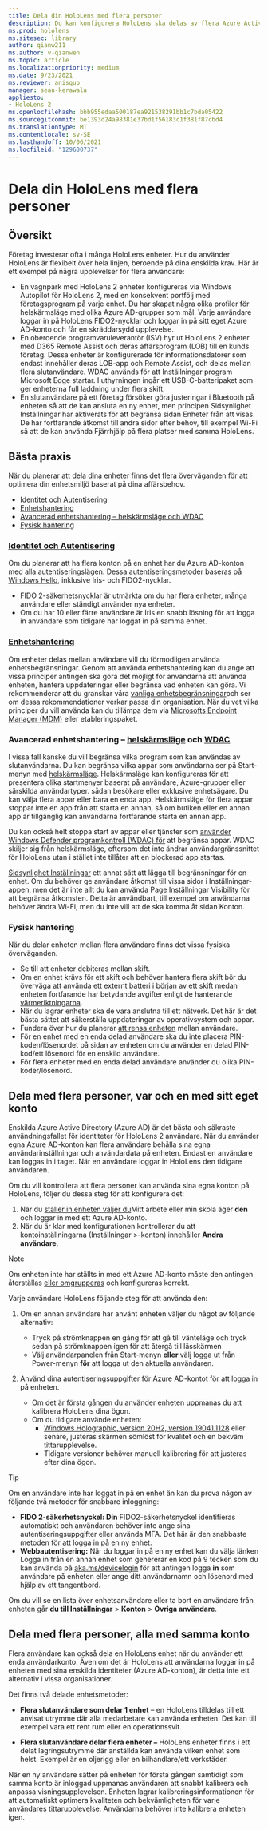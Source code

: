 ```yaml
---
title: Dela din HoloLens med flera personer
description: Du kan konfigurera HoloLens ska delas av flera Azure Active Directory eller av flera användare som använder ett enda konto.
ms.prod: hololens
ms.sitesec: library
author: qianw211
ms.author: v-qianwen
ms.topic: article
ms.localizationpriority: medium
ms.date: 9/23/2021
ms.reviewer: anisgup
manager: sean-kerawala
appliesto:
- HoloLens 2
ms.openlocfilehash: bbb955edaa500187ea921538291bb1c7bda05422
ms.sourcegitcommit: be1393d24a98381e37bd1f56183c1f381f87cbd4
ms.translationtype: MT
ms.contentlocale: sv-SE
ms.lasthandoff: 10/06/2021
ms.locfileid: "129600737"
---
```

# <a name="share-your-hololens-with-multiple-people"></a>Dela din HoloLens med flera personer

## <a name="overview"></a>Översikt

Företag investerar ofta i många HoloLens enheter. Hur du använder HoloLens är flexibelt över hela linjen, beroende på dina enskilda krav. Här är ett exempel på några upplevelser för flera användare:

- En vagnpark med HoloLens 2 enheter konfigureras via Windows Autopilot för HoloLens 2, med en konsekvent portfölj med företagsprogram på varje enhet. Du har skapat några olika profiler för helskärmsläge med olika Azure AD-grupper som mål. Varje användare loggar in på HoloLens FIDO2-nycklar och loggar in på sitt eget Azure AD-konto och får en skräddarsydd upplevelse.
- En oberoende programvaruleverantör (ISV) hyr ut HoloLens 2 enheter med D365 Remote Assist och deras affärsprogram (LOB) till en kunds företag. Dessa enheter är konfigurerade för informationsdatorer som endast innehåller deras LOB-app och Remote Assist, och delas mellan flera slutanvändare. WDAC används för att Inställningar program Microsoft Edge startar. I uthyrningen ingår ett USB-C-batteripaket som ger enheterna full laddning under flera skift.
- En slutanvändare på ett företag försöker göra justeringar i Bluetooth på enheten så att de kan ansluta en ny enhet, men principen Sidsynlighet Inställningar har aktiverats för att begränsa sidan Enheter från att visas. De har fortfarande åtkomst till andra sidor efter behov, till exempel Wi-Fi så att de kan använda Fjärrhjälp på flera platser med samma HoloLens.

## <a name="best-practices"></a>Bästa praxis

När du planerar att dela dina enheter finns det flera överväganden för att optimera din enhetsmiljö baserat på dina affärsbehov.

- [Identitet och Autentisering](#identity-and-authentication)
- [Enhetshantering](#device-management)
- [Avancerad enhetshantering – helskärmsläge och WDAC](#advanced-device-management---kiosk-and-wdac)
- [Fysisk hantering](#physical-management)

### <a name="identity-and-authentication"></a>[Identitet och Autentisering](hololens-identity.md)

Om du planerar att ha flera konton på en enhet har du Azure AD-konton med alla autentiseringslägen. Dessa autentiseringsmetoder baseras på [Windows Hello](/windows-hardware/design/device-experiences/windows-hello), inklusive Iris- och FIDO2-nycklar.

- FIDO 2-säkerhetsnycklar är utmärkta om du har flera enheter, många användare eller ständigt använder nya enheter.
- Om du har 10 eller färre användare är Iris en snabb lösning för att logga in användare som tidigare har loggat in på samma enhet.

### <a name="device-management"></a>[Enhetshantering](hololens-csp-policy-overview.md)

Om enheter delas mellan användare vill du förmodligen använda enhetsbegränsningar. Genom att använda enhetshantering kan du ange att vissa principer antingen ska göra det möjligt för användarna att använda enheten, hantera uppdateringar eller begränsa vad enheten kan göra. Vi rekommenderar att du granskar våra [vanliga enhetsbegränsningar](hololens-common-device-restrictions.md)och ser om dessa rekommendationer verkar passa din organisation. När du vet vilka principer du vill använda kan du tillämpa dem via [Microsofts Endpoint Manager (MDM)](hololens-mdm-configure.md) eller etableringspaket.

### <a name="advanced-device-management---kiosk-and-wdac"></a>Avancerad enhetshantering – [helskärmsläge](hololens-kiosk.md) och [WDAC](windows-defender-application-control-wdac.md)

I vissa fall kanske du vill begränsa vilka program som kan användas av slutanvändarna. Du kan begränsa vilka appar som användarna ser på Start-menyn med [helskärmsläge](hololens-kiosk.md). Helskärmsläge kan konfigureras för att presentera olika startmenyer baserat på användare, Azure-grupper eller särskilda användartyper. sådan besökare eller exklusive enhetsägare. Du kan välja flera appar eller bara en enda app. Helskärmsläge för flera appar stoppar inte en app från att starta en annan, så om butiken eller en annan app är tillgänglig kan användarna fortfarande starta en annan app.

Du kan också helt stoppa start av appar eller tjänster som [använder Windows Defender programkontroll (WDAC) för](windows-defender-application-control-wdac.md) att begränsa appar. WDAC skiljer sig från helskärmsläge, eftersom det inte ändrar användargränssnittet för HoloLens utan i stället inte tillåter att en blockerad app startas.

[Sidsynlighet Inställningar](settings-uri-list.md) ett annat sätt att lägga till begränsningar för en enhet. Om du behöver ge användare åtkomst till vissa sidor i Inställningar-appen, men det är inte allt du kan använda Page Inställningar Visibility för att begränsa åtkomsten. Detta är användbart, till exempel om användarna behöver ändra Wi-Fi, men du inte vill att de ska komma åt sidan Konton.

### <a name="physical-management"></a>Fysisk hantering

När du delar enheten mellan flera användare finns det vissa fysiska överväganden.

- Se till att enheter debiteras mellan skift.
- Om en enhet krävs för ett skift och behöver hantera flera skift bör du överväga att använda ett externt batteri i början av ett skift medan enheten fortfarande har betydande avgifter enligt de hanterande [värmeriktningarna](hololens2-charging.md#managing-heat).
- När du lagrar enheter ska de vara anslutna till ett nätverk. Det här är det bästa sättet att säkerställa uppdateringar av operativsystem och appar.
- Fundera över hur du planerar [att rensa enheten](hololens2-maintenance.md) mellan användare.
- För en enhet med en enda delad användare ska du inte placera PIN-koden/lösenordet på sidan av enheten om du använder en delad PIN-kod/ett lösenord för en enskild användare.
- För flera enheter med en enda delad användare använder du olika PIN-koder/lösenord.

## <a name="share-with-multiple-people-each-using-their-own-account"></a>Dela med flera personer, var och en med sitt eget konto

Enskilda Azure Active Directory (Azure AD) är det bästa och säkraste användningsfallet för identiteter för HoloLens 2 användare. När du använder egna Azure AD-konton kan flera användare behålla sina egna användarinställningar och användardata på enheten. Endast en användare kan loggas in i taget. När en användare loggar in HoloLens den tidigare användaren.

Om du vill kontrollera att flera personer kan använda sina egna konton på HoloLens, följer du dessa steg för att konfigurera det:

1. När du [ställer in enheten väljer du](hololens2-start.md)Mitt arbete eller min skola äger **den** och loggar in med ett Azure AD-konto.
1. När du är klar med konfigurationen kontrollerar du att kontoinställningarna (Inställningar >-konton) innehåller **Andra användare**.

> [!NOTE]
> Om enheten inte har ställts in med ett Azure AD-konto måste den antingen återställas [eller omgrupperas](hololens-recovery.md) och konfigureras korrekt.

Varje användare HoloLens följande steg för att använda den:

1. Om en annan användare har använt enheten väljer du något av följande alternativ:
   - Tryck på strömknappen en gång för att gå till vänteläge och tryck sedan på strömknappen igen för att återgå till låsskärmen
   - Välj användarpanelen från Start-menyn **eller** välj logga ut från Power-menyn **för** att logga ut den aktuella användaren.

1. Använd dina autentiseringsuppgifter för Azure AD-kontot för att logga in på enheten.  
    - Om det är första gången du använder enheten uppmanas [](hololens-calibration.md) du att kalibrera HoloLens dina ögon.
    - Om du tidigare använde enheten:
        - [Windows Holographic, version 20H2, version 19041.1128](hololens-release-notes.md#windows-holographic-version-20h2) eller senare, justeras skärmen sömlöst för kvalitet och en bekväm tittarupplevelse.
        - Tidigare versioner behöver manuell kalibrering för att justeras efter dina ögon.

> [!TIP]
> Om en användare inte har loggat in på en enhet än kan du prova någon av följande två metoder för snabbare inloggning:
>
> - **FIDO 2-säkerhetsnyckel: Din** FIDO2-säkerhetsnyckel identifieras automatiskt och användaren behöver inte ange sina autentiseringsuppgifter eller använda MFA. Det här är den snabbaste metoden för att logga in på en ny enhet.
> - **Webbautentisering:** När du loggar in på en ny enhet kan du välja länken Logga in från en annan enhet som genererar en kod på 9 tecken som du kan använda på [aka.ms/devicelogin](https://login.microsoftonline.com/common/oauth2/deviceauth) för att antingen logga **in** som användare på enheten eller ange ditt användarnamn och lösenord med hjälp av ett tangentbord.

Om du vill se en lista över enhetsanvändare eller ta bort en användare från enheten går **du till Inställningar**  >  **Konton**  >  **Övriga användare**.

## <a name="share-with-multiple-people-all-using-the-same-account"></a>Dela med flera personer, alla med samma konto

Flera användare kan också dela en HoloLens enhet när du använder ett enda användarkonto. Även om det är HoloLens att användarna loggar in på enheten med sina enskilda identiteter (Azure AD-konton), är detta inte ett alternativ i vissa organisationer.

Det finns två delade enhetsmetoder:

- **Flera slutanvändare som delar 1 enhet** – en HoloLens tilldelas till ett anvisat utrymme där alla medarbetare kan använda enheten. Det kan till exempel vara ett rent rum eller en operationssvit.

- **Flera slutanvändare delar flera enheter –** HoloLens enheter finns i ett delat lagringsutrymme där anställda kan använda vilken enhet som helst. Exempel är en oljerigg eller en bilhandlare/ett verkstäder.

När en ny användare sätter på enheten för första gången samtidigt som samma konto är inloggad uppmanas användaren att snabbt kalibrera och anpassa visningsupplevelsen. Enheten lagrar kalibreringsinformationen för att automatiskt optimera kvaliteten och bekvämligheten för varje användares tittarupplevelse. Användarna behöver inte kalibrera enheten igen.
